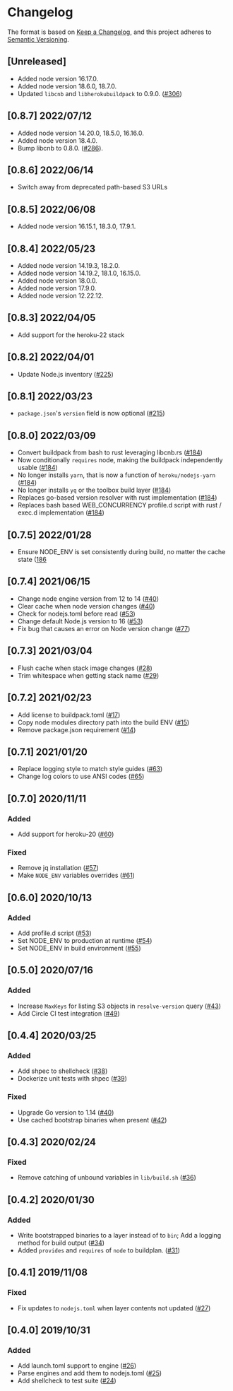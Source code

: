 # Changelog
The format is based on [Keep a Changelog](https://keepachangelog.com/en/1.0.0/),
and this project adheres to [Semantic Versioning](https://semver.org/spec/v2.0.0.html).

## [Unreleased]

- Added node version 16.17.0.
- Added node version 18.6.0, 18.7.0.
- Updated `libcnb` and `libherokubuildpack` to 0.9.0. ([#306](https://github.com/heroku/buildpacks-nodejs/pull/306))

## [0.8.7] 2022/07/12

- Added node version 14.20.0, 18.5.0, 16.16.0.
- Added node version 18.4.0.
- Bump libcnb to 0.8.0. ([#286](https://github.com/heroku/buildpacks-nodejs/pull/286)).

## [0.8.6] 2022/06/14

- Switch away from deprecated path-based S3 URLs

## [0.8.5] 2022/06/08

- Added node version 16.15.1, 18.3.0, 17.9.1.

## [0.8.4] 2022/05/23

- Added node version 14.19.3, 18.2.0.
- Added node version 14.19.2, 18.1.0, 16.15.0.
- Added node version 18.0.0.
- Added node version 17.9.0.
- Added node version 12.22.12.

## [0.8.3] 2022/04/05

- Add support for the heroku-22 stack

## [0.8.2] 2022/04/01

- Update Node.js inventory ([#225](https://github.com/heroku/buildpacks-nodejs/pull/225))

## [0.8.1] 2022/03/23

- `package.json`'s `version` field is now optional ([#215](https://github.com/heroku/buildpacks-nodejs/pull/215))

## [0.8.0] 2022/03/09

- Convert buildpack from bash to rust leveraging libcnb.rs ([#184](https://github.com/heroku/buildpacks-nodejs/pull/184))
- Now conditionally `requires` node, making the buildpack independently usable ([#184](https://github.com/heroku/buildpacks-nodejs/pull/184))
- No longer installs `yarn`, that is now a function of `heroku/nodejs-yarn` ([#184](https://github.com/heroku/buildpacks-nodejs/pull/184))
- No longer installs `yq` or the toolbox build layer ([#184](https://github.com/heroku/buildpacks-nodejs/pull/184))
- Replaces go-based version resolver with rust implementation ([#184](https://github.com/heroku/buildpacks-nodejs/pull/184))
- Replaces bash based WEB_CONCURRENCY profile.d script with rust / exec.d implementation ([#184](https://github.com/heroku/buildpacks-nodejs/pull/184))

## [0.7.5] 2022/01/28
- Ensure NODE_ENV is set consistently during build, no matter the cache state ([186](https://github.com/heroku/buildpacks-nodejs/pull/186)

## [0.7.4] 2021/06/15
- Change node engine version from 12 to 14 ([#40](https://github.com/heroku/buildpacks-node/pull/40))
- Clear cache when node version changes ([#40](https://github.com/heroku/buildpacks-node/pull/40))
- Check for nodejs.toml before read ([#53](https://github.com/heroku/buildpacks-nodejs/pull/53))
- Change default Node.js version to 16 ([#53](https://github.com/heroku/buildpacks-nodejs/pull/53))
- Fix bug that causes an error on Node version change ([#77](https://github.com/heroku/buildpacks-nodejs/pull/77))

## [0.7.3] 2021/03/04
- Flush cache when stack image changes ([#28](https://github.com/heroku/buildpacks-node/pull/28))
- Trim whitespace when getting stack name ([#29](https://github.com/heroku/buildpacks-node/pull/29))

## [0.7.2] 2021/02/23
- Add license to buildpack.toml ([#17](https://github.com/heroku/buildpacks-node/pull/17))
- Copy node modules directory path into the build ENV ([#15](https://github.com/heroku/buildpacks-node/pull/15))
- Remove package.json requirement ([#14](https://github.com/heroku/buildpacks-node/pull/14))

## [0.7.1] 2021/01/20
- Replace logging style to match style guides ([#63](https://github.com/heroku/nodejs-engine-buildpack/pull/63))
- Change log colors to use ANSI codes ([#65](https://github.com/heroku/nodejs-engine-buildpack/pull/65))

## [0.7.0] 2020/11/11
### Added
- Add support for heroku-20 ([#60](https://github.com/heroku/nodejs-engine-buildpack/pull/60))

### Fixed
- Remove jq installation ([#57](https://github.com/heroku/nodejs-engine-buildpack/pull/57))
- Make `NODE_ENV` variables overrides ([#61](https://github.com/heroku/nodejs-engine-buildpack/pull/61))

## [0.6.0] 2020/10/13
### Added
- Add profile.d script ([#53](https://github.com/heroku/nodejs-engine-buildpack/pull/53))
- Set NODE_ENV to production at runtime ([#54](https://github.com/heroku/nodejs-engine-buildpack/pull/54))
- Set NODE_ENV in build environment ([#55](https://github.com/heroku/nodejs-engine-buildpack/pull/55))

## [0.5.0] 2020/07/16
### Added
- Increase `MaxKeys` for listing S3 objects in `resolve-version` query ([#43](https://github.com/heroku/nodejs-engine-buildpack/pull/43))
- Add Circle CI test integration ([#49](https://github.com/heroku/nodejs-engine-buildpack/pull/49))

## [0.4.4] 2020/03/25
### Added
- Add shpec to shellcheck ([#38](https://github.com/heroku/nodejs-engine-buildpack/pull/38))
- Dockerize unit tests with shpec ([#39](https://github.com/heroku/nodejs-engine-buildpack/pull/39))

### Fixed
- Upgrade Go version to 1.14 ([#40](https://github.com/heroku/nodejs-engine-buildpack/pull/40))
- Use cached bootstrap binaries when present ([#42](https://github.com/heroku/nodejs-engine-buildpack/pull/42))

## [0.4.3] 2020/02/24
### Fixed
- Remove catching of unbound variables in `lib/build.sh` ([#36](https://github.com/heroku/nodejs-engine-buildpack/pull/36))

## [0.4.2] 2020/01/30
### Added
- Write bootstrapped binaries to a layer instead of to `bin`; Add a logging method for build output ([#34](https://github.com/heroku/nodejs-engine-buildpack/pull/34))
- Added `provides` and `requires` of `node` to buildplan. ([#31](https://github.com/heroku/nodejs-engine-buildpack/pull/31))

## [0.4.1] 2019/11/08
### Fixed
- Fix updates to `nodejs.toml` when layer contents not updated ([#27](https://github.com/heroku/nodejs-engine-buildpack/pull/27))

## [0.4.0] 2019/10/31
### Added
- Add launch.toml support to engine ([#26](https://github.com/heroku/nodejs-engine-buildpack/pull/26))
- Parse engines and add them to nodejs.toml ([#25](https://github.com/heroku/nodejs-engine-buildpack/pull/25))
- Add shellcheck to test suite ([#24](https://github.com/heroku/nodejs-engine-buildpack/pull/24))
